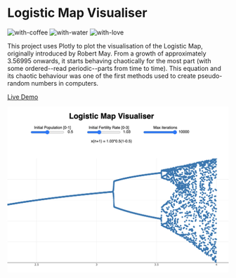 # Logistic Map Visualiser

![with-coffee](https://img.shields.io/badge/made%20with-%E2%98%95%EF%B8%8F%20coffee-yellow.svg)
![with-water](https://img.shields.io/badge/made%20with-%F0%9F%92%A7%20water-blue.svg)
![with-love](https://img.shields.io/badge/made%20with-%F0%9F%92%8C-red.svg)

This project uses Plotly to plot the visualisation of the Logistic Map, originally introduced by Robert May.
From a growth of approximately 3.56995 onwards, it starts behaving chaotically for the most part (with some ordered--read periodic--parts from time to time). This equation and its chaotic behaviour was one of the first methods used to create pseudo-random numbers in computers.

[Live Demo](https://github.com/Apidcloud/logistic-map)

<img src="screenshot.png?raw=true">